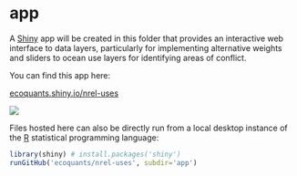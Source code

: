 # app

A [Shiny](http://shiny.rstudio.com/) app will be created in this folder that provides an interactive web interface to data layers, particularly for implementing alternative weights and sliders to ocean use layers for identifying areas of conflict.

You can find this app here:

[ecoquants.shiny.io/nrel-uses](https://ecoquants.shinyapps.io/nrel-uses/)

[![](images/app_screen.png)](https://ecoquants.shinyapps.io/nrel-uses/)


Files hosted here can also be directly run from a local desktop instance of the [R]() statistical programming language:

```r
library(shiny) # install.packages('shiny')
runGitHub('ecoquants/nrel-uses', subdir='app')
```
